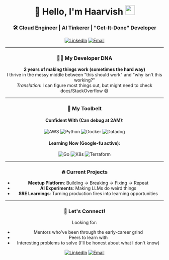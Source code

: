 <div align="center">
  
# 👋 Hello, I'm Haarvish <img src="https://media.giphy.com/media/hvRJCLFzcasrR4ia7z/giphy.gif" width="30px"/>

### 🛠️ Cloud Engineer | AI Tinkerer | "Get-It-Done" Developer

[![LinkedIn](https://img.shields.io/badge/-Say_Hi!-0e76a8?style=flat&logo=linkedin)](https://www.linkedin.com/in/chevula-haarvish)
[![Email](https://img.shields.io/badge/-Reach_Out-D14836?style=flat&logo=gmail)](mailto:haarvish@gmail.com)

---

### 🧑‍💻 My Developer DNA

**2 years of making things work (sometimes the hard way)**  
I thrive in the messy middle between "this should work" and "why isn't this working?"  
_Translation:_ I can figure most things out, but might need to check docs/StackOverflow 😅

---

### 🧰 My Toolbelt

#### **Confident With** (Can debug at 2AM):
![AWS](https://img.shields.io/badge/-AWS-232F3E?logo=amazon-aws&logoColor=white)
![Python](https://img.shields.io/badge/-Python-3776AB?logo=python&logoColor=white)
![Docker](https://img.shields.io/badge/-Docker-2496ED?logo=docker&logoColor=white)
![Datadog](https://img.shields.io/badge/-Datadog-632CA6?logo=datadog&logoColor=white)

#### **Learning Now** (Google-fu active):
![Go](https://img.shields.io/badge/-Go-00ADD8?logo=go&logoColor=white)
![K8s](https://img.shields.io/badge/-Kubernetes-326CE5?logo=kubernetes&logoColor=white)
![Terraform](https://img.shields.io/badge/-Terraform-623CE4?logo=terraform&logoColor=white)

---

### 🔥 Current Projects

- **Meetup Platform**: Building → Breaking → Fixing → Repeat  
- **AI Experiments**: Making LLMs do weird things  
- **SRE Learnings**: Turning production fires into learning opportunities  

---

### 🤝 Let's Connect!

Looking for:
- Mentors who've been through the early-career grind
- Peers to learn with
- Interesting problems to solve (I'll be honest about what I don't know)

[![LinkedIn](https://img.shields.io/badge/-Coffee_Chat-0e76a8?style=for-the-badge&logo=linkedin)](https://www.linkedin.com/in/chevula-haarvish)
[![Email](https://img.shields.io/badge/-Brainstorm-D14836?style=for-the-badge&logo=gmail)](mailto:haarvish@gmail.com)

</div>
